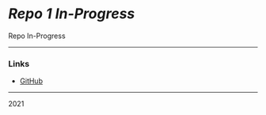 # ***Repo 1 In-Progress***

Repo In-Progress

---
### Links 
- [GitHub](https://github.com/kendrawing/repo-1)

---
2021
